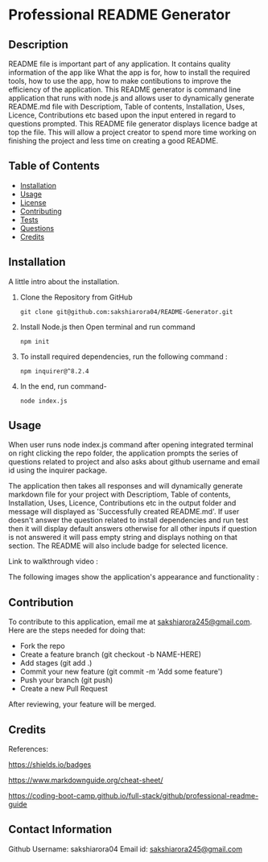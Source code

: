 # Professional README Generator 

  ## Description

README file is important part of any application. It contains quality information of the app like What the app is for, how to install the required tools, how to use the app, how to make contibutions to improve the efficiency of the application.
This README generator is command line application that runs with node.js and allows user to dynamically generate README.md file with Descriptiom, Table of contents, Installation, Uses, Licence, Contributions etc based upon the input entered in regard to questions prompted. This README file generator displays licence badge at top the file. This will allow a project creator to spend more time working on finishing the project and less time on creating a good README.
   

  ## Table of Contents

  - [Installation](#installation)
  - [Usage](#usage)
  - [License](#license)
  - [Contributing](#contributing)
  - [Tests](#tests)
  - [Questions](#question)
  - [Credits](#credits)

  ## Installation

  A little intro about the installation. 

  1. Clone the Repository from GitHub 
      ```
     git clone git@github.com:sakshiarora04/README-Generator.git
      ```    
  2. Install Node.js then Open terminal and run command
      ```
      npm init
      ``` 
  3. To install required dependencies, run the following command :
      ```
      npm inquirer@^8.2.4
      ```  
 
  4. In the end, run command- 
      ```
      node index.js
      ```

  ## Usage

  When user runs node index.js command after opening integrated terminal on right clicking the repo folder, the application prompts the series of questions related to project and also asks about github username and email id using the inquirer package.

  The application then takes all responses and will dynamically generate markdown file for your project with Descriptiom, Table of contents, Installation, Uses, Licence, Contributions etc in the output folder and message will displayed as 'Successfully created README.md'. If user doesn't answer the question related to install dependencies and run test then it will display default answers otherwise for all other inputs if question is not answered it will pass empty string and displays nothing on that section. The README will also include badge for selected licence.

  Link to walkthrough video :


  The following images show the application's appearance and functionality :

  
  ## Contribution

  To contribute to this application, email me at sakshiarora245@gmail.com.
  Here are the steps needed for doing that:
  - Fork the repo
  - Create a feature branch (git checkout -b NAME-HERE)
  - Add stages (git add .)
  - Commit your new feature (git commit -m 'Add some feature')
  - Push your branch (git push)
  - Create a new Pull Request

  After reviewing, your feature will be merged.

  ## Credits
  References:

  https://shields.io/badges

  https://www.markdownguide.org/cheat-sheet/

  https://coding-boot-camp.github.io/full-stack/github/professional-readme-guide

  ## Contact Information
  Github Username: sakshiarora04
  Email id: sakshiarora245@gmail.com


